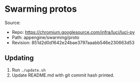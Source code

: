 # Swarming protos

Source:

*   Repo: https://chromium.googlesource.com/infra/luci/luci-py
*   Path: appengine/swarming/proto
*   Revision: 851d2d0d1642e24bae3797aaabb546e230663d53

## Updating

1.  Run `./update.sh`
1.  Update README.md with git commit hash printed.
